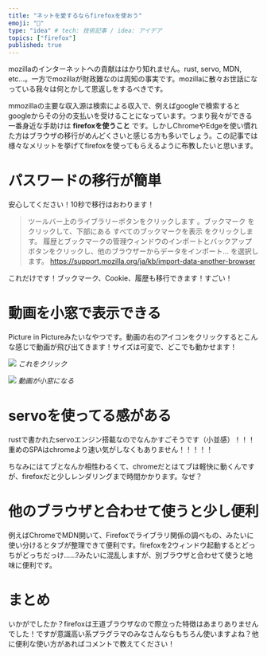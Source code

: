 ```yaml
---
title: "ネットを愛するならfirefoxを使おう"
emoji: "🦊"
type: "idea" # tech: 技術記事 / idea: アイデア
topics: ["firefox"]
published: true
---
```


mozillaのインターネットへの貢献ははかり知れません。rust, servo, MDN, etc...。一方でmozillaが財政難なのは周知の事実です。mozillaに散々お世話になっている我々は何とかして恩返しをするべきです。

mmozillaの主要な収入源は検索による収入で、例えばgoogleで検索するとgoogleからその分の支払いを受けることになっています。つまり我々ができる一番身近な手助けは __firefoxを使うこと__ です。しかしChromeやEdgeを使い慣れた方はブラウザの移行がめんどくさいと感じる方も多いでしょう。この記事では様々なメリットを挙げてfirefoxを使ってもらえるように布教したいと思います。

# パスワードの移行が簡単
安心してください！10秒で移行はおわります！

> ツールバー上のライブラリーボタンをクリックします 。ブックマーク をクリックして、下部にある すべてのブックマークを表示 をクリックします。
> 履歴とブックマークの管理ウィンドウのインポートとバックアップボタンをクリックし、他のブラウザーからデータをインポート... を選択します。 
> https://support.mozilla.org/ja/kb/import-data-another-browser

これだけです！ブックマーク、Cookie、履歴も移行できます！すごい！

# 動画を小窓で表示できる
Picture in Pictureみたいなやつです。動画の右のアイコンをクリックするとこんな感じで動画が飛び出てきます！サイズは可変で、どこでも動かせます！

![](https://storage.googleapis.com/zenn-user-upload/reeinbgxl5hqeqo09gesafs0krf4)
*これをクリック*

![](https://storage.googleapis.com/zenn-user-upload/dkgqs0rxye8pf8s8v73v98n23xby)
*動画が小窓になる*

# servoを使ってる感がある
rustで書かれたservoエンジン搭載なのでなんかすごそうです（小並感）！！！重めのSPAはchromeより速い気がしなくもありません！！！！！

ちなみにはてブとなんか相性わるくて、chromeだとはてブは軽快に動くんですが、firefoxだと少しレンダリングまで時間かかります。なぜ？

# 他のブラウザと合わせて使うと少し便利
例えばChromeでMDN開いて、Firefoxでライブラリ関係の調べもの、みたいに使い分けるとタブが整理できて便利です。firefoxを2ウィンドウ起動するとどっちがどっちだっけ......?みたいに混乱しますが、別ブラウザと合わせて使うと地味に便利です。

# まとめ
いかがでしたか？firefoxは王道ブラウザなので際立った特徴はあまりありませんでした！ですが意識高い系プラグラマのみなさんならもちろん使いますよね？他に便利な使い方があればコメントで教えてください！

